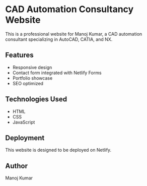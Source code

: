 # CAD Automation Consultancy Website

This is a professional website for Manoj Kumar, a CAD automation consultant specializing in AutoCAD, CATIA, and NX.

## Features

*   Responsive design
*   Contact form integrated with Netlify Forms
*   Portfolio showcase
*   SEO optimized

## Technologies Used

*   HTML
*   CSS
*   JavaScript

## Deployment

This website is designed to be deployed on Netlify.

## Author

Manoj Kumar